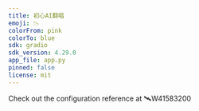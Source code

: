 ```yaml
---
title: 初心AI翻唱
emoji: 📉
colorFrom: pink
colorTo: blue
sdk: gradio
sdk_version: 4.29.0
app_file: app.py
pinned: false
license: mit
---
```


Check out the configuration reference at 🛰W41583200
